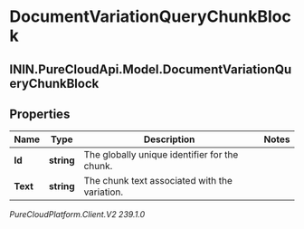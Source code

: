 # DocumentVariationQueryChunkBlock

## ININ.PureCloudApi.Model.DocumentVariationQueryChunkBlock

## Properties

|Name | Type | Description | Notes|
|------------ | ------------- | ------------- | -------------|
| **Id** | **string** | The globally unique identifier for the chunk. | |
| **Text** | **string** | The chunk text associated with the variation. | |



_PureCloudPlatform.Client.V2 239.1.0_
